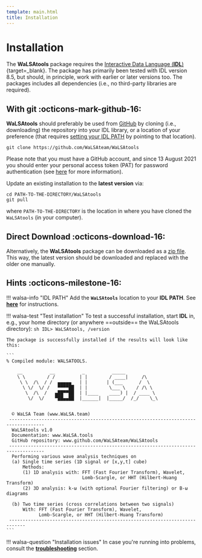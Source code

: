 ```yaml
---
template: main.html
title: Installation
---
```


# Installation

The **WaLSAtools** package requires the [Interactive Data Language (**IDL**)][3]{target=_blank}. The package has primarily been tested with IDL version 8.5, but should, in principle, work with earlier or later versions too. The packages includes all dependencies (i.e., no third-party libraries are required).

## With git :octicons-mark-github-16:

**WaLSAtools** should preferably be used from [GitHub][2] by cloning (i.e., downloading) the repository into your IDL library, or a location of your preference (that requires [setting your IDL PATH][4] by pointing to that location).

```
git clone https://github.com/WaLSAteam/WaLSAtools
```

Please note that you must have a GitHub account, and since 13 August 2021 you should enter your personal access token (PAT) for password authentication (see [here][6] for more information).

Update an existing installation to the **latest version** via:

```
cd PATH-TO-THE-DIRECTORY/WaLSAtools
git pull
```

where `PATH-TO-THE-DIRECTORY` is the location in where you have cloned the `WaLSAtools` (in your computer).

## Direct Download :octicons-download-16:

Alternatively, the **WaLSAtools** package can be downloaded as a [zip file][5]. This way, the latest version should be downloaded and replaced with the older one manually.

## Hints :octicons-milestone-16:

!!! walsa-info "IDL PATH"
    Add the **`WaLSAtools`** location to your **IDL PATH**. See [**here**][4] for instructions.

!!! walsa-test "Test installation"
    To test a successful installation, start **IDL** in, e.g., your home directory (or anywhere ==outside== the WaLSAtools directory):
    ```sh
    IDL> WaLSAtools, /version
    ```

    The package is successfully installed if the results will look like this:

    ```
	% Compiled module: WALSATOOLS.

	    __          __          _          _____
	    \ \        / /         | |        / ____|     /\
	     \ \  /\  / /  ▄▄▄▄▄   | |       | (___      /  \
	      \ \/  \/ /   ▀▀▀▀██  | |        \___ \    / /\ \
	       \  /\  /   ▄██▀▀██  | |____    ____) |  / ____ \
	        \/  \/    ▀██▄▄██  |______|  |_____/  /_/    \_\


	  © WaLSA Team (www.WaLSA.team)
	 -----------------------------------------------------------------------------------
	  WaLSAtools v1.0
	  Documentation: www.WaLSA.tools
	  GitHub repository: www.github.com/WaLSAteam/WaLSAtools
	 -----------------------------------------------------------------------------------
	  Performing various wave analysis techniques on
	  (a) Single time series (1D signal or [x,y,t] cube)
	      Methods:
	      (1) 1D analysis with: FFT (Fast Fourier Transform), Wavelet,
	                            Lomb-Scargle, or HHT (Hilbert-Huang Transform)
	      (2) 3D analysis: k-ω (with optional Fourier filtering) or B-ω diagrams

	  (b) Two time series (cross correlations between two signals)
	      With: FFT (Fast Fourier Transform), Wavelet,
	            Lomb-Scargle, or HHT (Hilbert-Huang Transform)
	 ----------------------------------------------------------------------------
    ```

!!! walsa-question "Installation issues"
    In case you're running into problems, consult the [**troubleshooting**][1] section.

<br>

  [1]: troubleshooting.md
  [2]: https://github.com/WaLSAteam/WaLSAtools
  [3]: https://www.l3harrisgeospatial.com/Software-Technology/IDL
  [4]: setting-idl-path.md
  [5]: https://github.com/WaLSAteam/WaLSAtools/zipball/master/
  [6]: https://docs.github.com/en/get-started/getting-started-with-git/about-remote-repositories#cloning-with-https-urls
